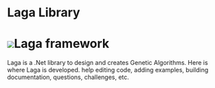 # Laga Library
# ![](http://www.designemergente.org/laga/logoLarge.png)Laga framework
Laga is a .Net library to design and creates Genetic Algorithms.
Here is where Laga is developed.
help editing code, adding examples, building documentation, questions, challenges, etc.
